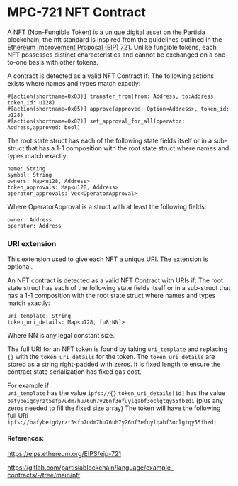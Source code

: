 # MPC-721 NFT Contract

A NFT (Non-Fungible Token) is a unique digital asset on the Partisia blockchain, the nft standard is inspired from the guidelines outlined in the [Ethereum Improvement Proposal (EIP) 721](https://eips.ethereum.org/EIPS/eip-721). Unlike fungible tokens, each NFT possesses distinct characteristics and cannot be exchanged on a one-to-one basis with other tokens.

A contract is detected as a valid NFT Contract if:
The following actions exists where names and types match exactly:
```
#[action(shortname=0x03)] transfer_from(from: Address, to:Address, token_id: u128)
#[action(shortname=0x05)] approve(approved: Option<Address>, token_id: u128)
#[action(shortname=0x07)] set_approval_for_all(operator: Address,approved: bool)
```
The root state struct has each of the following state fields itself or in a sub-struct that has a 1-1 composition with the root state struct where names and types match exactly:
```
name: String
symbol: String
owners: Map<u128, Address>
token_approvals: Map<u128, Address>
operator_approvals: Vec<OperatorApproval>
```
Where OperatorApproval is a struct with at least the following fields:
```
owner: Address
operator: Address
```

### URI extension
This extension used to give each NFT a unique URI. The extension is optional.

An NFT contract is detected as a valid NFT Contract with URIs if:
The root state struct has each of the following state fields itself or in a sub-struct that has a 1-1 composition with the root state struct where names and types match exactly:
```
uri_template: String
token_uri_details: Map<u128, [u8;NN]>
```
Where NN is any legal constant size.

The full URI for an NFT token is found by taking ```uri_template```  and replacing ```{}``` with the ```token_uri_details``` for the token. The ```token_uri_details``` are stored as a string right-padded with zeros. It is fixed length to ensure the contract state serialization has fixed gas cost.

For example if  
```uri_template``` has the value ```ipfs://{}```
```token_uri_details[id]``` has the value ```bafybeigdyrzt5sfp7udm7hu76uh7y26nf3efuylqabf3oclgtqy55fbzdi```
(plus any zeros needed to fill the fixed size array)
The token will have the following full URI ```ipfs://bafybeigdyrzt5sfp7udm7hu76uh7y26nf3efuylqabf3oclgtqy55fbzdi```


#### References:

https://eips.ethereum.org/EIPS/eip-721

https://gitlab.com/partisiablockchain/language/example-contracts/-/tree/main/nft
